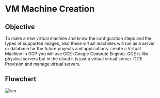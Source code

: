 # VM Machine Creation

## Objective
To make a new virtual machine and know the configuration steps and the types of supported images, also these virtual machines will run as a server or database for the future projects and applications. create a Virtual Machine in GCP you will use GCE (Google Compute Engine). GCE is like physical servers but in the cloud it is just a virtual virtual server. GCE Provision and manage virtual servers.

## Flowchart
![vm](https://user-images.githubusercontent.com/82225825/210505363-3bba853c-3da5-4f2b-add3-919dc3c5085c.png)
